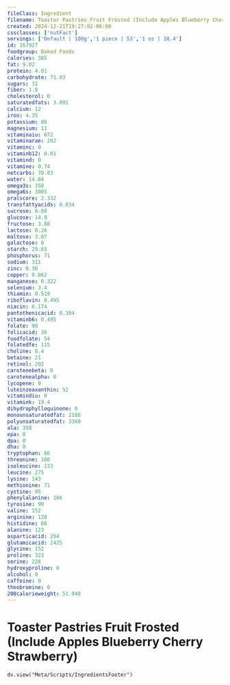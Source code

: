 ```yaml
---
fileClass: Ingredient
filename: Toaster Pastries Fruit Frosted (Include Apples Blueberry Cherry Strawberry)
created: 2024-12-21T19:27:02-06:00
cssclasses: ['nutFact']
servings: ['Default | 100g','1 piece | 53','1 oz | 28.4']
id: 167927
foodgroup: Baked Foods
calories: 385
fat: 9.02
protein: 4.01
carbohydrate: 71.83
sugars: 31
fiber: 1.8
cholesterol: 0
saturatedfats: 3.091
calcium: 12
iron: 4.35
potassium: 86
magnesium: 11
vitaminaiu: 672
vitaminarae: 202
vitaminc: 0
vitaminb12: 0.01
vitamind: 0
vitamine: 0.74
netcarbs: 70.03
water: 14.04
omega3s: 358
omega6s: 3005
pralscore: 2.332
transfattyacids: 0.034
sucrose: 8.88
glucose: 14.9
fructose: 3.88
lactose: 0.26
maltose: 3.07
galactose: 0
starch: 29.65
phosphorus: 71
sodium: 311
zinc: 0.36
copper: 0.062
manganese: 0.322
selenium: 3.4
thiamin: 0.519
riboflavin: 0.495
niacin: 6.174
pantothenicacid: 0.304
vitaminb6: 0.495
folate: 90
folicacid: 36
foodfolate: 54
folatedfe: 115
choline: 8.4
betaine: 21
retinol: 202
carotenebeta: 0
carotenealpha: 0
lycopene: 0
luteinzeaxanthin: 52
vitamindiu: 0
vitamink: 19.4
dihydrophylloquinone: 0
monounsaturatedfat: 2186
polyunsaturatedfat: 3360
ala: 358
epa: 0
dpa: 0
dha: 0
tryptophan: 66
threonine: 100
isoleucine: 133
leucine: 275
lysine: 143
methionine: 71
cystine: 95
phenylalanine: 166
tyrosine: 90
valine: 152
arginine: 128
histidine: 66
alanine: 123
asparticacid: 294
glutamicacid: 1425
glycine: 152
proline: 323
serine: 228
hydroxyproline: 0
alcohol: 0
caffeine: 0
theobromine: 0
200calorieweight: 51.948
---
```


# Toaster Pastries Fruit Frosted (Include Apples Blueberry Cherry Strawberry)

```dataviewjs
dv.view("Meta/Scripts/IngredientsFooter")
```